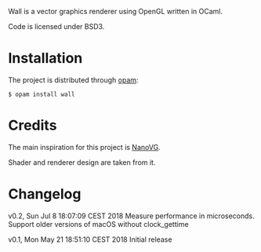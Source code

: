 Wall is a vector graphics renderer using OpenGL written in OCaml.

Code is licensed under BSD3.

# Installation

The project is distributed through [opam](https://opam.ocaml.org/):

```shell
$ opam install wall
```

# Credits

The main inspiration for this project is
[NanoVG](https://github.com/memononen/nanovg).

Shader and renderer design are taken from it.

# Changelog

v0.2, Sun Jul  8 18:07:09 CEST 2018
  Measure performance in microseconds.
  Support older versions of macOS without clock\_gettime
  
v0.1, Mon May 21 18:51:10 CEST 2018
  Initial release
